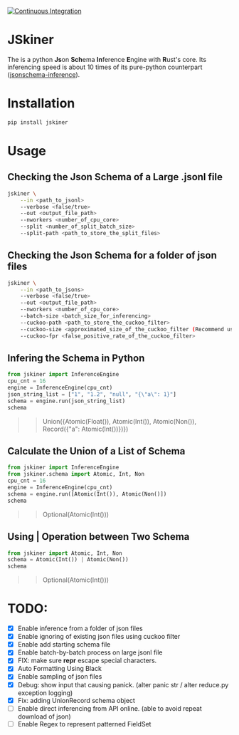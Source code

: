 [![Continuous Integration](https://github.com/jeffrey82221/JSkiner/actions/workflows/ci.yml/badge.svg?branch=main)](https://github.com/jeffrey82221/JSkiner/actions/workflows/ci.yml)

# JSkiner 

The is a python **Js**on **Sch**ema **In**ference **E**ngine with **R**ust's core. Its inferencing speed is about 10 times of its pure-python counterpart ([jsonschema-inference](https://pypi.org/project/jsonschema-inference/)).

# Installation 

```bash
pip install jskiner
```

# Usage

## Checking the Json Schema of a Large .jsonl file

```bash
jskiner \
    --in <path_to_jsonl> 
    --verbose <false/true> 
    --out <output_file_path>
    --nworkers <number_of_cpu_core>
    --split <number_of_split_batch_size>
    --split-path <path_to_store_the_split_files>
```

## Checking the Json Schema for a folder of json files

```bash
jskiner \
    --in <path_to_jsons> 
    --verbose <false/true> 
    --out <output_file_path>
    --nworkers <number_of_cpu_core>
    --batch-size <batch_size_for_inferencing>
    --cuckoo-path <path_to_store_the_cuckoo_filter>
    --cuckoo-size <approximated_size_of_the_cuckoo_filter (Recommend using 10X of current json count)>
    --cuckoo-fpr <false_positive_rate_of_the_cuckoo_filter>
```

## Infering the Schema in Python

```python
from jskiner import InferenceEngine
cpu_cnt = 16
engine = InferenceEngine(cpu_cnt)
json_string_list = ["1", "1.2", "null", "{\"a\": 1}"]
schema = engine.run(json_string_list)
schema
```
>> Union({Atomic(Float()), Atomic(Int()), Atomic(Non()), Record({"a": Atomic(Int())})})

## Calculate the Union of a List of Schema 

```python
from jskiner import InferenceEngine
from jskiner.schema import Atomic, Int, Non
cpu_cnt = 16
engine = InferenceEngine(cpu_cnt)
schema = engine.run([Atomic(Int()), Atomic(Non()])
schema
```
>> Optional(Atomic(Int()))

## Using | Operation between Two Schema

```python
from jskiner import Atomic, Int, Non
schema = Atomic(Int()) | Atomic(Non())
schema
```
>> Optional(Atomic(Int()))

# TODO:

- [X] Enable inference from a folder of json files
- [X] Enable ignoring of existing json files using cuckoo filter
- [X] Enable add starting schema file
- [X] Enable batch-by-batch process on large jsonl file
- [X] FIX: make sure __repr__ escape special characters. 
- [X] Auto Formatting Using Black
- [X] Enable sampling of json files
- [X] Debug: show input that causing panick. (alter panic str / alter reduce.py exception logging) 
- [X] Fix: adding UnionRecord schema object
- [ ] Enable direct inferencing from API online. (able to avoid repeat download of json)
- [ ] Enable Regex to represent patterned FieldSet
